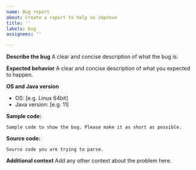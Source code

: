 ```yaml
---
name: Bug report
about: Create a report to help us improve
title: ''
labels: bug
assignees: ''

---
```


**Describe the bug**
A clear and concise description of what the bug is.

**Expected behavior**
A clear and concise description of what you expected to happen.

**OS and Java version**
 - OS: [e.g. Linux 64bit]
 - Java version: [e.g. 11]

**Sample code:**
```
Sample code to show the bug. Please make it as short as possible.
```

**Source code:**
```
Source code you are trying to parse.
```

**Additional context**
Add any other context about the problem here.
